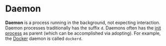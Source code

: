 # Daemon

**Daemon** is a process running in the background, not expecting interaction.
Daemon processes traditionally has the suffix `d`. Daemons often has the
[init process](./processes) as parent (which can be accomplished via adopting).
For example, the [Docker](../devops/docker) daemon is called `dockerd`.
